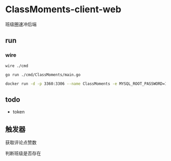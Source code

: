 # ClassMoments-client-web
班级圈速冲后端

## run
### wire
```shell
wire ./cmd
```

```shell
go run ./cmd/ClassMoments/main.go
```

```bash
docker run -d -p 3360:3306 --name ClassMoments -e MYSQL_ROOT_PASSWORD=123456 -e MYSQL_DATABASE=ClassMoments mysql:latest
```


## todo 
- token

## 触发器
获取评论点赞数

判断班级是否存在

